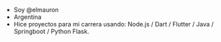 -  Soy @elmauron
-  Argentina 
-  Hice proyectos para mi carrera usando: Node.js / Dart / Flutter / Java / Springboot / Python Flask.


<!---
elmauron/elmauron is a ✨ special ✨ repository because its `README.md` (this file) appears on your GitHub profile.
You can click the Preview link to take a look at your changes.
--->
